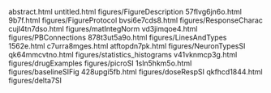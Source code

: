 abstract.html
untitled.html
figures/FigureDescription
57flvg6jn6o.html
9b7f.html
figures/FigureProtocol
bvsi6e7cds8.html
figures/ResponseCharac
cujl4tn7dso.html
figures/matIntegNorm
vd3jimqoe4.html
figures/PBConnections
878t3ut5a9o.html
figures/LinesAndTypes
1562e.html
c7urra8mges.html
atftopdn7pk.html
figures/NeuronTypesSI
qk64mmcvtno.html
figures/statistics_histograms
v41vknmcp3g.html
figures/drugExamples
figures/picroSI
1sln5hkm5o.html
figures/baselineSIFig
428upgi5fb.html
figures/doseRespSI
qkfhcd1844.html
figures/delta7SI